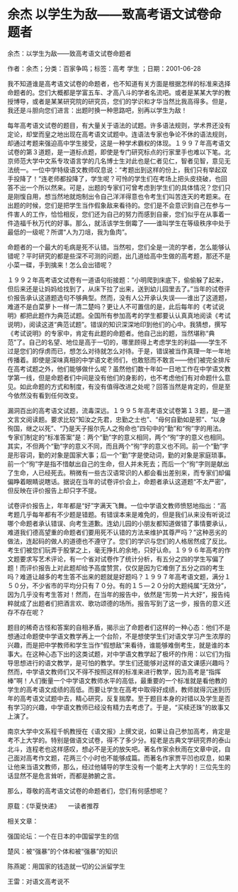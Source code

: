 # 余杰  以学生为敌——致高考语文试卷命题者    
    
余杰：以学生为敌——致高考语文试卷命题者    
作者：余杰；分类：百家争鸣；标签：高考 学生 ；日期：2001-06-28    
我不知道谁是高考语文试卷的命题者，也不知道有关方面是根据怎样的标准来选择命题者的。您们大概都是学富五车、才高八斗的学者名流吧。或者是某某大学的教授博导，或者是某某研究院的研究员，您们的学识和才华当然比我高得多。但是，我还是斗胆向您们进言：出题时换一种思路吧，别再以学生为敌！    
每年高考语文试卷的题目，有大量关于语法的试题。许多语法规则，学术界还没有定论，却堂而皇之地出现在高考语文试题中。连语法专家也争论不休的语法规则，却通过考题来强迫高中学生接受，这是一种学术霸权的体现。１９９７年高考语文试卷的第３道题，是一道标点题，即使是专门研究标点的行家里手也难以下笔。北京师范大学中文系专攻语言学的几名博士生对此也是仁者见仁，智者见智，意见无法统一。一位中学特级语文教师叹息说：“考题出到这样的份上，我们只有举起双手投降了！”连老师都投降了，学生呢？可怜的学生们在考场上把头皮挠破，也回答不出一个所以然来。可是，出题的专家们可曾考虑到学生们的具体情况？您们只是刚愎自用，想当然地就炮制出令自己洋洋得意也令考生们叫苦连天的考题来。在出题的时候，您们是把学生当作假象敌来看待的。您们是不会意识到自己在参与一件害人的工作，恰恰相反，您们还为自己的努力而感到自豪，您们似乎在从事着一件造福千秋万代的好事。那么，就活该学生倒霉了——谁叫学生在等级秩序中处于最低的一级呢？所谓“人为刀俎，我为鱼肉”。    
命题者的一个最大的毛病是死不认错。当然啦，您们全是一流的学者，怎么能够认错呢？平时研究的都是些深不可测的问题，出几道给高中生做的高考题，那还不是小菜一碟，手到擒来！怎么会出错呢？    
１９９２年高考语文试卷有一道语句衔接题：“小明爬到床底下，偷偷躲了起来，但后来还是让妈妈给找到了，从床下拉了出来，送到幼儿园里去了。”当年的试卷评价报告承认这道题选句不够典型。然而，没有人公开承认失误——谁出了这道题，难道不是白菜萝卜一样一清二楚吗？更让人不可置信的是，此后每年的《考试说明》都把此题作为典范试题。全国所有参加高考的学生都要认认真真地阅读《考试说明》，阅读这道“典范试题”。错误的知识深深地印到他们的心中。我猜想，撰写《考试说明》的专家中，肯定有此题的命题者。他自己出的题，当然堪称“典范”了。自己的名望、地位是高于一切的，哪里顾得上考虑学生的利益——学生不过是您们的俘虏而已，想怎么对待就怎么对待。于是，错误被当作真理一年一年地传播着。即使是深味真相的中学语文老师们，也敢怒而不敢言——他们被完全排斥在高考试题之外，他们能够做什么呢？虽然他们数十年如一日地工作在中学语文教学第一线，但是命题者们中间是没有他们的身影的，也不考虑他们有对命题什么意见。如此命题的方式和制度，有没有值得改进之处呢？回答当然是肯定的，但是至今依然没有看到任何改变。    
漏洞百出的高考语文试题，流毒深远。１９９５年高考语文试卷第１３题，是一道文言文阅读题。要求比较“知汝之先君，忠勤之士也”、“母何自勤如是邪”、“以身徇国，继之以死”、“乃是天子报尔先人之徇命也”四句中的“勤”和“徇”字的用法。专家们制定的“标准答案”是：两个“勤”字的意义相同，两个“徇”字的意义也相同。其实，不但两个“勤”字的意义不同，而且两个“徇”字的意义也不同。前一个“勤”字是形容词，勤的对象是国家大事；后一个“勤”字是使动词，勤的对象是家庭琐事。前一个“徇”字是指不惜献出自己的生命，但人并未死去；而后一个“徇”字则是献出了生命，人已经死去。稍微有一些古汉语常识的人都会看出差别来，而专家们却偏偏睁着眼睛说瞎话。据说在当年的试卷评价会上，命题者承认这道题“不太严密”，但反映在评价报告上却只字不提。    
试卷评价报告上，年年都是“好”字满天飞舞。一位中学语文教师愤怒地指出：“高考题几乎每年都有不少题是错题。有错误本来是难免的，但是我们从来没有听说过哪个命题者承认错误、向考生道歉。连幼儿园的小朋友都知道做错了事情要承认，难道我们德高望重的命题者们要用死不认错的方法来维护其尊严吗？”这种恶劣的做法，连起码的做人的道德也不遵守了。您们的学识与您们的人格居然成了反比。考生们被您们玩弄于股掌之上，毫无挣扎的余地，只好认命。１９９６年高考的作文题要求写艺术评论，有一个省对试卷作了统计分析，有五分之四的学生写偏了题！而评价报告上对此题却给予高度赞赏，仅仅是因为它难倒了五分之四的考生吗？难道让越多的考生答不出来的题就是好题吗？１９９７年高考语文题，满分１５０分，不少省市的平均分只有７０分。有的１５—２０分的大题纯属“无效分”，因为几乎没有考生答对！然而，在当年的报告中，依然是“形势一片大好”，报告纯粹就成了出题者们把酒言欢、歌功颂德的场所。报告写到了这一步，报告的意义还存不存在呢？    
题目的稀奇古怪和答案的自相矛盾，揭示出了命题者们这样的一种心态：他们不是想通过命题使中学语文教学再上一个台阶，不是想使学生们对语文学习产生浓厚的兴趣，而是把中学教师和学生当作“假想敌”来看待，谁能够难倒考生，就是谁的本事大。在这种心态下出的这类试题，对中学语文教学起了极坏的作用：以它们为指导思想进行的语文教学，是可怕的教学。学生们还能够对这样的语文课感兴趣吗？然而，中学语文教师们又不得不按照这样的标准来进行教学，因为高考是“指挥棒”啊！人们衡量一个中学语文教师水平的高低，最重要的一个标准就是看他教的学生的高考语文成绩的高低。而要让学生在高考中取得好成绩，教师就得沉迷到历年的高考语文试题中去，精心研究，反复揣摩。至于题目本身的对错以及学生是否有学习的兴趣，中学语文教师已经没有精力去考虑了。于是，“买椟还珠”的故事又上演了。    
南京大学中文系程千帆教授在《语文报》上撰文说，如果让自己参加高考，肯定是考不上大学的。特别是做语文试卷，得不了多少分。程老是古典文学研究界的泰山北斗，连程老也这样感叹，想必不是无的放矢吧。著名作家余秋雨在文章中说，自己面对高考作文题，花两三个小时也不能够成篇。而著名作家贾平凹也叹息，如果让他来当语文教师，那么，经过他辅导的学生没有一个能考上大学的！三位先生的话显然不是危言耸听，而都是肺腑之言。    
那么，尊敬的高考语文试卷的命题者们，您们有何感想呢？    
原载：《华夏快递》 　一读者推荐    
    
相关文章：    
强国论坛：一个在日本的中国留学生的信    
楚风：被“强暴”的个体和被“强暴”的知识    
陈燕妮：用国家的钱造就一切的公派留学生    
王雷：对语文高考说不